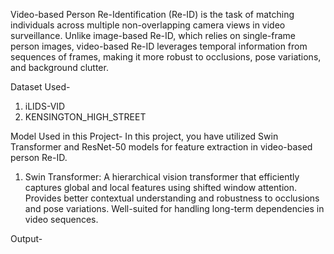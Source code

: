 Video-based Person Re-Identification (Re-ID) is the task of matching individuals across multiple non-overlapping camera views in video surveillance. Unlike image-based Re-ID, which relies on single-frame person images, video-based Re-ID leverages temporal information from sequences of frames, making it more robust to occlusions, pose variations, and background clutter.

Dataset Used-
1. iLIDS-VID
2. KENSINGTON_HIGH_STREET

Model Used in this Project-
In this project, you have utilized Swin Transformer and ResNet-50 models for feature extraction in video-based person Re-ID.

1. Swin Transformer:
 A hierarchical vision transformer that efficiently captures global and local features using shifted window attention.
 Provides better contextual understanding and robustness to occlusions and pose variations.
 Well-suited for handling long-term dependencies in video sequences.


Output-

